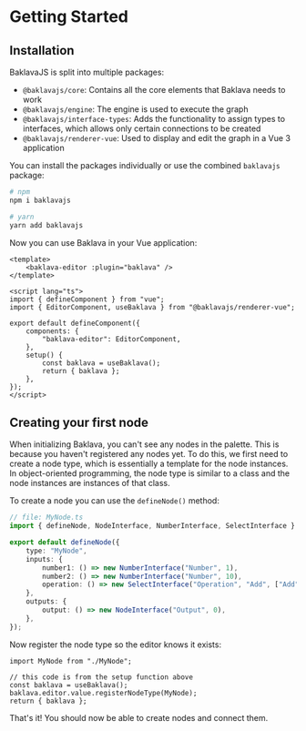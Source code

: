 # Getting Started

## Installation

BaklavaJS is split into multiple packages:

-   `@baklavajs/core`: Contains all the core elements that Baklava needs to work
-   `@baklavajs/engine`: The engine is used to execute the graph
-   `@baklavajs/interface-types`: Adds the functionality to assign types to interfaces, which allows only certain connections to be created
-   `@baklavajs/renderer-vue`: Used to display and edit the graph in a Vue 3 application

You can install the packages individually or use the combined `baklavajs` package:

```bash
# npm
npm i baklavajs

# yarn
yarn add baklavajs
```

Now you can use Baklava in your Vue application:

```vue
<template>
    <baklava-editor :plugin="baklava" />
</template>

<script lang="ts">
import { defineComponent } from "vue";
import { EditorComponent, useBaklava } from "@baklavajs/renderer-vue";

export default defineComponent({
    components: {
        "baklava-editor": EditorComponent,
    },
    setup() {
        const baklava = useBaklava();
        return { baklava };
    },
});
</script>
```

## Creating your first node

When initializing Baklava, you can't see any nodes in the palette.
This is because you haven't registered any nodes yet.
To do this, we first need to create a node type, which is essentially a template for the node instances.
In object-oriented programming, the node type is similar to a class and the node instances are instances of that class.

To create a node you can use the `defineNode()` method:

```ts
// file: MyNode.ts
import { defineNode, NodeInterface, NumberInterface, SelectInterface } from "baklavajs";

export default defineNode({
    type: "MyNode",
    inputs: {
        number1: () => new NumberInterface("Number", 1),
        number2: () => new NumberInterface("Number", 10),
        operation: () => new SelectInterface("Operation", "Add", ["Add", "Subtract"]).setPort(false),
    },
    outputs: {
        output: () => new NodeInterface("Output", 0),
    },
});
```

Now register the node type so the editor knows it exists:

```ts{5}
import MyNode from "./MyNode";

// this code is from the setup function above
const baklava = useBaklava();
baklava.editor.value.registerNodeType(MyNode);
return { baklava };
```

That's it! You should now be able to create nodes and connect them.
